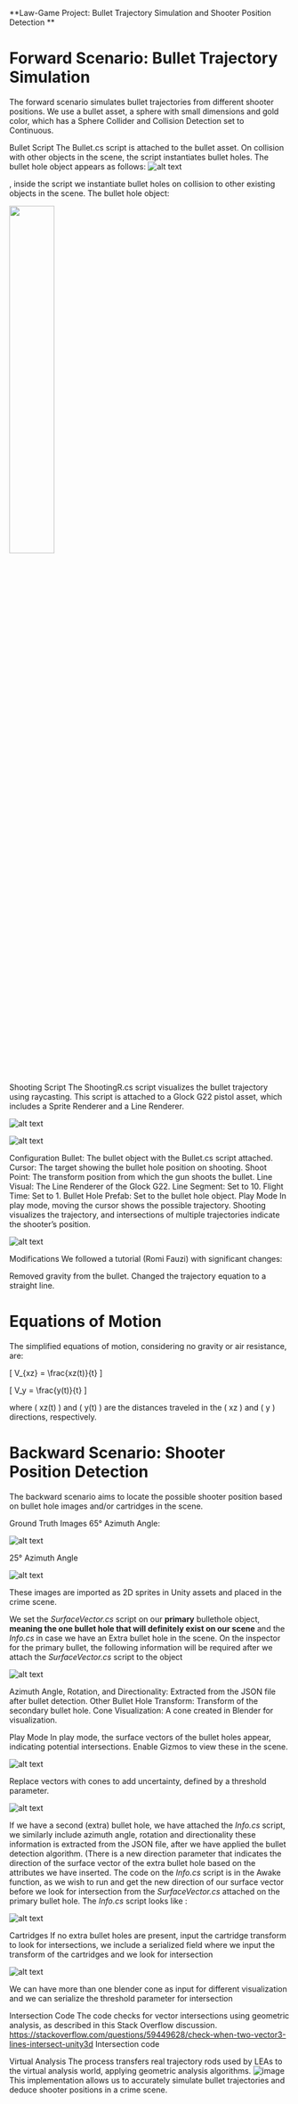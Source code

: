 **Law-Game Project: Bullet Trajectory Simulation and Shooter Position Detection **
# Forward Scenario: Bullet Trajectory Simulation
The forward scenario simulates bullet trajectories from different shooter positions. We use a bullet asset, a sphere with small dimensions and gold color, which has a Sphere Collider and Collision Detection set to Continuous.

Bullet Script
The Bullet.cs script is attached to the bullet asset. On collision with other objects in the scene, the script instantiates bullet holes. The bullet hole object appears as follows:
![alt text](https://github.com/theocharistr/Law_Game/blob/main/CSI/Scripts/Forward%20Scenario/Bullet_Prefab.jpg)

, inside the script we instantiate bullet holes on collision to other existing objects in the scene. The bullet hole object:

<img src="https://github.com/theocharistr/Law_Game/blob/main/CSI/Scripts/Forward%20Scenario/BulletHole.png" width="40%"/>

Shooting Script
The ShootingR.cs script visualizes the bullet trajectory using raycasting. This script is attached to a Glock G22 pistol asset, which includes a Sprite Renderer and a Line Renderer.

![alt text](https://github.com/theocharistr/Law_Game/blob/main/CSI/Scripts/Forward%20Scenario/Sprite%26LineRenderer.jpg)


![alt text](https://github.com/theocharistr/Law_Game/blob/main/CSI/Scripts/Forward%20Scenario/ShootingR.cs__Inspector.jpg)


Configuration
Bullet: The bullet object with the Bullet.cs script attached.
Cursor: The target showing the bullet hole position on shooting.
Shoot Point: The transform position from which the gun shoots the bullet.
Line Visual: The Line Renderer of the Glock G22.
Line Segment: Set to 10.
Flight Time: Set to 1.
Bullet Hole Prefab: Set to the bullet hole object.
Play Mode
In play mode, moving the cursor shows the possible trajectory. Shooting visualizes the trajectory, and intersections of multiple trajectories indicate the shooter’s position.

![alt text](https://github.com/theocharistr/Law_Game/blob/main/CSI/Scripts/Forward%20Scenario/Csi.gif)

Modifications
We followed a tutorial (Romi Fauzi) with significant changes:

Removed gravity from the bullet.
Changed the trajectory equation to a straight line.
# Equations of Motion
The simplified equations of motion, considering no gravity or air resistance, are:

\[ V_{xz} = \frac{xz(t)}{t} \]

\[ V_y = \frac{y(t)}{t} \]

where \( xz(t) \) and \( y(t) \) are the distances traveled in the \( xz \) and \( y \) directions, respectively.


# Backward Scenario: Shooter Position Detection
The backward scenario aims to locate the possible shooter position based on bullet hole images and/or cartridges in the scene.

Ground Truth Images
65° Azimuth Angle: 

![alt text]( https://github.com/theocharistr/Law_Game/blob/main/CSI/Bullet-hole-Detection/BulletDetection1image/65.png)

25° Azimuth Angle 

![alt text]( https://github.com/theocharistr/Law_Game/blob/main/CSI/Bullet-hole-Detection/BulletDetection1image/25.png)

These images are imported as 2D sprites in Unity assets and placed in the crime scene.

 We set the *SurfaceVector.cs* script on our **primary** bullethole object, **meaning the one bullet hole that will definitely exist on our scene** and the *Info.cs* in case we have an Extra bullet hole in the scene. On the inspector for the primary bullet, the following information will be required after we attach the *SurfaceVector.cs* script to the object

![alt text](https://github.com/theocharistr/Law_Game/blob/main/CSI/Scripts/Backward%20Scenario/SurfaceVector.cs__Inspector.jpg)

Azimuth Angle, Rotation, and Directionality: Extracted from the JSON file after bullet detection.
Other Bullet Hole Transform: Transform of the secondary bullet hole.
Cone Visualization: A cone created in Blender for visualization.

Play Mode
In play mode, the surface vectors of the bullet holes appear, indicating potential intersections. Enable Gizmos to view these in the scene.

![alt text]( https://github.com/theocharistr/Law_Game/blob/main/CSI/Scripts/Backward%20Scenario/CrimeScene.jpg)

Replace vectors with cones to add uncertainty, defined by a threshold parameter.

![alt text]( https://github.com/theocharistr/Law_Game/blob/main/CSI/Scripts/Backward%20Scenario/CrimeSceneCones.jpg)

If we have a second (extra) bullet hole, we have attached the *Info.cs* script, we similarly include azimuth angle, rotation and directionality  these information is extracted from the JSON file, after we have applied the bullet detection algorithm.
(There is a new direction parameter that indicates the direction of the surface vector of the extra bullet hole based on the attributes we have inserted. The code on the *Info.cs* script is in the Awake function, as we wish to run and get the new direction of our surface vector before we look for intersection from the  *SurfaceVector.cs*  attached on the primary bullet hole. The *Info.cs* script looks like :

![alt text](https://github.com/theocharistr/Law_Game/blob/main/CSI/Scripts/Backward%20Scenario/Info.cs_Inspector.jpg)

Cartridges
If no extra bullet holes are present, input the cartridge transform to look for intersections,
we include a serialized field where we input the transform of the cartridges and we look for intersection
 
![alt text](https://github.com/theocharistr/Law_Game/blob/main/CSI/Scripts/Backward%20Scenario/CrimeSceneCones_Cartridges.jpg)

We can have more than one blender cone as input for different visualization and we can serialize the threshold parameter for intersection

Intersection Code
The code checks for vector intersections using geometric analysis, as described in this Stack Overflow discussion.
https://stackoverflow.com/questions/59449628/check-when-two-vector3-lines-intersect-unity3d Intersection code


Virtual Analysis
The process transfers real trajectory rods used by LEAs to the virtual analysis world, applying geometric analysis algorithms.
![image](https://github.com/user-attachments/assets/ec5dd8f4-69d3-4c48-9aeb-8f918b070ddf)
This implementation allows us to accurately simulate bullet trajectories and deduce shooter positions in a crime scene.

